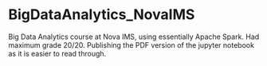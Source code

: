 # BigDataAnalytics_NovaIMS
Big Data Analytics course at Nova IMS, using essentially Apache Spark. Had maximum grade 20/20. Publishing the PDF version of the jupyter notebook as it is easier to read through.
